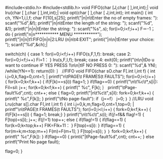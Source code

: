 #include<stdio.h>
#include<stdlib.h>
void FIFO(char [J,char [ ],int,int);|
void Iru(char [ ],char [ ],int,int);|
void opt(char [ ],char [ J,int,int);
int main()
{
int ch, YN=1,i,l,f;
char F[10],s[25];
printf("|n|n\tEnter the no of empty frames: "):
scanf("%d",&f);
printf("|n|n\tEnter the length of the string: ");
scanf("%d", &1);
printf("|n|n|tEnter the string: "):
scanf("%s",.s);
for(i=0;i<f;i++)
F＝-1；
do
{
printf("n|n\*********** MENU ***********");
printf("|n|n|t1:FIFO|n|n|2:LRU (n|n\t4:EXIT";
printi("|n\n|tEnter your choice: ");
scanf("%d",&ch);|

switch(ch)
{
case 1:
for(i=0;i<f;i++)
FIFO(s,F,1,f):
break; case 2:
for(i=0;i<f;i++)
Fi=1：
}
Iru(s,F,I,f);
break; case 4:
exit(0);
printf("(n\n|tDo u want to continue IF YES PRESS 1\n\n|tIF NO PRESS 0: "):
scanf("%d",& YN);
/while(YN==1):
return(0):
｝
//FIFO
void FIFO(char sO.char F[.int l,int f)
{
int i.j=0,k,flag=0,cnt=1; |
printf("n\tPAGE\t FRAMES(t FAULTS");
for(i=0;i<l;i++)
{
for(k=0;k<f;k++)
{
if(F[k)==s[i))
flag=1;
}
if(flag==0)
{
printf("\n\t%c\t*,s[i|):
Fil=sil:
j++;
for(k=0;k<f;k++)
{
printf(" %c", F[k);
｝
printf("\tPage-fault%d",cnt);
cnt++;
else
{
flag=0;
printf("|n\t%c\t",s[il):
fork=0;k<f;k++)
{
printf(" %c",F[k]);
}
printf("\tNo page-fault"):
if（j==f）
j=0;
｝
}
//LRU
void Lru(char s[].char F(,int l,int f)
{
int i.j=0,k,m,flag=0,cnt=1,top=0; |
printf"\n\tPAGE)t FRAMES(t FAULTS");
for(i=0;i<l;i++)
{
fork=0;k<f;k++)
{
if(F[k)==s[i)
{
flag=1; break;}
}
printf("\n\t%c\t",s(i);
if(j!=f&& flag!=1)
{
F[top)=s[i);
j++;
if(j!=1)
  top++;
else
{
if(flag!=1)
{
if(flag==1)
{
for(k=0;k<top;k++)
FIK=FIk+11：
}
F[top)=s[i):
}
if(flag==1)
{
for(m=k;m<top;m++)
F(m)=F(m+1];
}
F[top]=s[i);
｝
｝
fork=0;k<f;k++)
{
printf(" %c",F(k]):
}
if(flag==0)
{
printi("|tPage-fault%d",cnt);
cnt++;
}
else
printf("Print No page fault);

flag=0;
}

